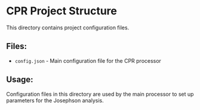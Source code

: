 # CPR Project Structure

This directory contains project configuration files.

## Files:
- `config.json` - Main configuration file for the CPR processor

## Usage:
Configuration files in this directory are used by the main processor to set up parameters for the Josephson analysis.
